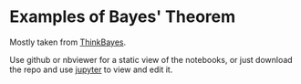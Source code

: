 Examples of Bayes' Theorem
==========================

Mostly taken from [ThinkBayes](http://greenteapress.com/thinkbayes/).

Use github or nbviewer for a static view of the notebooks,
or just download the repo and use [jupyter](http://jupyter.org/) to view and
edit it.
